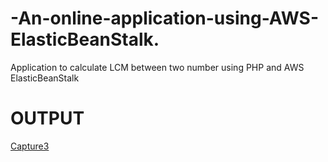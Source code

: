 # -An-online-application-using-AWS-ElasticBeanStalk.
Application to calculate LCM between two number using PHP and AWS ElasticBeanStalk

# OUTPUT
[Capture3](https://user-images.githubusercontent.com/68325158/95994899-75b58380-0e4e-11eb-8485-54b0ff16bedf.PNG)
